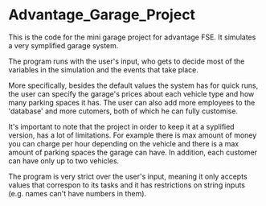 # Advantage_Garage_Project
This is the code for the mini garage project for advantage FSE. It simulates a very symplified garage system.



The program runs with the user's input, who gets to decide most of the variables in the simulation and the events that take place.

More specifically, besides the default values the system has for quick runs, the user can specify the garage's prices about each vehicle type and how many parking spaces it has. The user can also add more employees to the 'database' and more cutomers, both of which he can fully customise.

It's important to note that the project in order to keep it at a syplified version, has a lot of limitations. For example there is max amount of money you can charge per hour depending on the vehicle and there is a max amount of parking spaces the garage can have. In addition, each customer can have only up to two vehicles.

The program is very strict over the user's input, meaning it only accepts values that correspon to its tasks and it has restrictions on string inputs (e.g. names can't have numbers in them).
